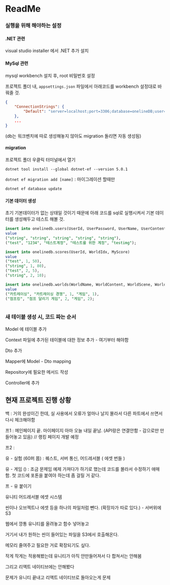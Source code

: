# ReadMe

### 실행을 위해 해야하는 설정

#### .NET 관련

visual studio installer 에서 .NET 추가 설치



#### MySql 관련

mysql workbench 설치 후, root 비밀번호 설정

프로젝트 폴더 내, `appsettings.json` 파일에서 아래코드를 workbench 설정대로 바꿔줄 것.

```json
{
    "ConnectionStrings": {
        "Default": "server=localhost;port=3306;database=onelineDB;user=root;password=[pw]"
    },
    ...
}
```

 (db는 워크벤치에 따로 생성해놓지 않아도 migration 돌리면 자동 생성됨)



#### migration

프로젝트 폴더 우클릭 터미널에서 열기

 `dotnet tool install --global dotnet-ef --version 5.0.1`

`dotnet ef migration add [name]` : 마이그레이션 할때만

`dotnet ef database update`



#### 기본 데이터 생성

초기 기본데이터가 없는 상태일 것이기 때문에 아래 코드를 sql로 실행시켜서 기본 데이터를 생성해두고 테스트 해볼 것.

```sql
insert into onelinedb.users(UserId, UserPassword, UserName, UserContent, UserImg)
value
("string", "string", "string", "string", "string"),
("test", "1234", "테스트계정", "테스트를 위한 계정", "testimg");

insert into onelinedb.scores(UserId, WorldIdx, MyScore)
value
("test", 1, 50),
("string", 1, 80),
("test", 2, 5),
("string", 2, 10);

insert into onelinedb.worlds(WorldName, WorldContent, WorldScene, WorldCategory, WorldImg)
value
("카트레이싱", "카트레이싱 경쟁", 1, "게임", 1),
("점프킹", "점프 달리기 게임", 2, "게임", 2);



```





### 새 테이블 생성 시, 코드 짜는 순서

Model 에 테이블 추가

Context 파일에 추가된 테이블에 대한 정보 추가 - 여기부터 해야함

Dto 추가

Mapper에 Model - Dto mapping

Repository에 필요한 메서드 작성

Controller에 추가





## 현재 프로젝트 진행 상황

백 : 거의 완성이긴 한데, 실 사용에서 오류가 얼마나 날지 몰라서 다른 파트에서 쓰면서 다시 체크해야함

프1 : 메인페이지 끝. 마이페이지 아마 오늘 내일 끝남. (API랑은 연결안함 - 감으로만 만들어놓고 있음) // 랭킹 페이지 개발 예정

프2 : 

유 - 실험 (60퍼 쯤) : 퀘스트, 서버 통신, 어드레서블 ( 에셋 번들 )

유 - 게임 () : 조금 문제임 예제 가져다가 하기로 했는데 코드를 몰라서 수정하기 애매함. 첫 코드에 포톤을 붙여야 하는데 좀 걸릴 거 같다.

프 - 유 붙이기

유니티 어드레서블 에셋 시스템



씬이나 오브젝트나 에셋 등을 하나의 파일처럼 뺀다. (확장자가 따로 있다.) - 서버위에  S3

웹에서 깡통 유니티를 올려놓고 함수 넣어놓고

거기서 내가 원하는 씬이 들어있는 파일을 S3에서 호출해온다.



메모리 줄여주고 필요한 거로 확장되기도 싶다.





작게 작게는 적용해봤는데 유니티가 아직 안만들어져서 다 합쳐서는 안해봄

그리고 리액트 네이티브에는 안해봤다



문제가 유니티 끝내고 리액트 네이티브로 돌아오는게 문제

